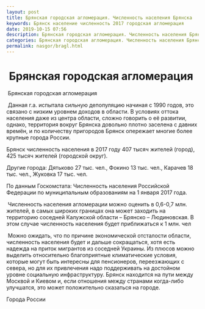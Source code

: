```yaml
---
layout: post
title: Брянская городская агломерация. Численность населения Брянска
keywords: Брянск население численность 2017 городская агломерация 
date: 2019-10-15 07:56
description: Брянская городская агломерация. Численность населения Брянска 2017
categories: Брянская городская агломерация. Численность населения Брянска 2017
permalink: nasgor/bragl.html
---
```


#  Брянская городская агломерация



 Брянская городская агломерация



 Данная г.а. испытала сильную депопуляцию начиная с 1990 годов, это связано с низким уровнем доходов в области. В условиях оттока населения даже из центра области, сложно говорить о её развитии, однако, территория вокруг Брянска довольно плотно заселена с давних времён,  и по количеству пригородов Брянск опережает многие более крупные города России.




Брянск численность населения в 2017 году 407 тысяч жителей (город), 425 тысяч жителей (городской округ).


Другие города: Дятьково 27 тыс. чел., Фокино 13 тыс. чел., Карачев 18 тыс. чел., Жуковка 17 тыс. чел.




По данным Госкомстата: Численность населения Российской Федерации по муниципальным образованиям на 1 января 2017 года.





 Численность населения агломерации можно оценить в 0,6-0,7 млн. жителей, в самых широких границах она может заходить на территорию соседней Калужской области – Брянско – Людиновская. В этом случае численность населения будет приближаться  к 1 млн. чел



 Можно ожидать, что по причине экономической отсталости области, численность населения будет и дальше сокращаться, хотя есть надежда на приток мигрантов из соседней Украины. Из плюсов можно выделить относительно благоприятные климатические условия, которые могут быть интересны для пенсионеров, переезжающих с севера, но для их привлечения надо поддерживать на достойном уровне социальную инфраструктуру. Брянск находится на пути между Москвой и Киевом и, если отношения между странами когда-либо улучшатся, это может положительно сказаться на городе.





Города России

		
